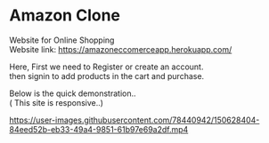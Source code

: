 # Amazon Clone
Website for Online Shopping  
Website link: https://amazoneccomerceapp.herokuapp.com/   

Here, First we need to Register or create an account.  
then signin to add products in the cart and purchase. 

Below is the quick demonstration..  
( This site is responsive..)  



https://user-images.githubusercontent.com/78440942/150628404-84eed52b-eb33-49a4-9851-61b97e69a2df.mp4


